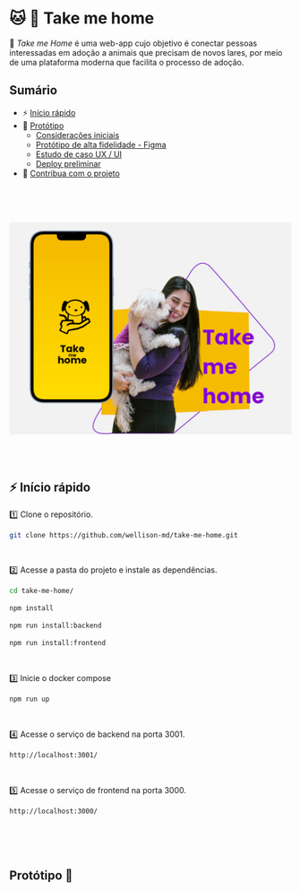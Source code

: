 # :cat: :dog: Take me home


:dart: *Take me Home* é uma web-app cujo objetivo é conectar pessoas interessadas em adoção a animais que precisam de novos lares, por meio de uma plataforma moderna que facilita o processo de adoção.

## Sumário
 - :zap: [Início rápido](#zap-início-rápido)
 - :pencil: [Protótipo](#protótipo-pencil)
   - [Considerações iniciais]()
   - [Protótipo de alta fidelidade - Figma](https://www.figma.com/proto/Bd1hgv2Kqu5LzZgWYwqBld/Take-me-home__high-fidelity?type=design&node-id=1-6&t=ULTGyMqli22VNe3Y-1&scaling=scale-down-width&page-id=0%3A1&mode=design)
   - [Estudo de caso UX / UI]()
   - [Deploy preliminar]()
 - :construction: [Contribua com o projeto]()

<br />
<br />
<br />

![](./_docs/main-banner.png)

<br />
<br />


## :zap: Início rápido

:one: Clone o repositório.
```bash
git clone https://github.com/wellison-md/take-me-home.git
```

<br />

:two: Acesse a pasta do projeto e instale as dependências.
```bash
cd take-me-home/
```
```bash
npm install
```
```bash
npm run install:backend
```
```bash
npm run install:frontend
```

<br />

:three: Inicie o docker compose
```bash
npm run up
```

<br />

:four: Acesse o serviço de backend na porta 3001.
```bash
http://localhost:3001/
```

<br />

:five: Acesse o serviço de frontend na porta 3000.
```bash
http://localhost:3000/
```

<br />
<br />
<br />

## Protótipo :pencil:

